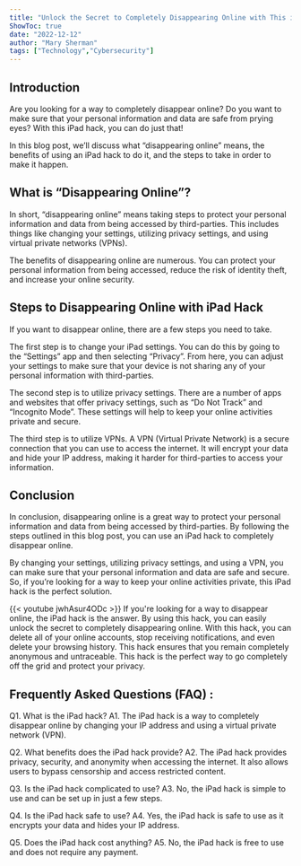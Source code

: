 ```yaml
---
title: "Unlock the Secret to Completely Disappearing Online with This iPad Hack!"
ShowToc: true 
date: "2022-12-12"
author: "Mary Sherman" 
tags: ["Technology","Cybersecurity"]
---
```

## Introduction

Are you looking for a way to completely disappear online? Do you want to make sure that your personal information and data are safe from prying eyes? With this iPad hack, you can do just that! 

In this blog post, we’ll discuss what “disappearing online” means, the benefits of using an iPad hack to do it, and the steps to take in order to make it happen. 

## What is “Disappearing Online”? 

In short, “disappearing online” means taking steps to protect your personal information and data from being accessed by third-parties. This includes things like changing your settings, utilizing privacy settings, and using virtual private networks (VPNs). 

The benefits of disappearing online are numerous. You can protect your personal information from being accessed, reduce the risk of identity theft, and increase your online security. 

## Steps to Disappearing Online with iPad Hack

If you want to disappear online, there are a few steps you need to take. 

The first step is to change your iPad settings. You can do this by going to the “Settings” app and then selecting “Privacy”. From here, you can adjust your settings to make sure that your device is not sharing any of your personal information with third-parties. 

The second step is to utilize privacy settings. There are a number of apps and websites that offer privacy settings, such as “Do Not Track” and “Incognito Mode”. These settings will help to keep your online activities private and secure. 

The third step is to utilize VPNs. A VPN (Virtual Private Network) is a secure connection that you can use to access the internet. It will encrypt your data and hide your IP address, making it harder for third-parties to access your information. 

## Conclusion

In conclusion, disappearing online is a great way to protect your personal information and data from being accessed by third-parties. By following the steps outlined in this blog post, you can use an iPad hack to completely disappear online. 

By changing your settings, utilizing privacy settings, and using a VPN, you can make sure that your personal information and data are safe and secure. So, if you’re looking for a way to keep your online activities private, this iPad hack is the perfect solution.

{{< youtube jwhAsur4ODc >}} 
If you're looking for a way to disappear online, the iPad hack is the answer. By using this hack, you can easily unlock the secret to completely disappearing online. With this hack, you can delete all of your online accounts, stop receiving notifications, and even delete your browsing history. This hack ensures that you remain completely anonymous and untraceable. This hack is the perfect way to go completely off the grid and protect your privacy.

## Frequently Asked Questions (FAQ) :
Q1. What is the iPad hack?
A1. The iPad hack is a way to completely disappear online by changing your IP address and using a virtual private network (VPN).

Q2. What benefits does the iPad hack provide?
A2. The iPad hack provides privacy, security, and anonymity when accessing the internet. It also allows users to bypass censorship and access restricted content.

Q3. Is the iPad hack complicated to use?
A3. No, the iPad hack is simple to use and can be set up in just a few steps.

Q4. Is the iPad hack safe to use?
A4. Yes, the iPad hack is safe to use as it encrypts your data and hides your IP address.

Q5. Does the iPad hack cost anything?
A5. No, the iPad hack is free to use and does not require any payment.


